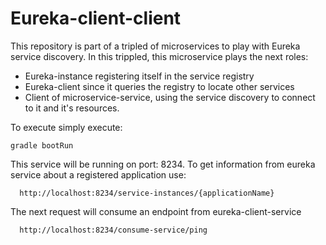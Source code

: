 # Eureka-client-client


This repository is part of a tripled of microservices to play with Eureka service discovery. In this trippled, this  microservice plays the next roles: 
- Eureka-instance registering itself in the service registry
- Eureka-client since it queries the registry to locate other services
- Client of microservice-service, using the service discovery to connect to it and it's resources.

To execute simply execute:

```
gradle bootRun
```

This service will be running on port: 8234. To get information from eureka service about a registered application use:

```
  http://localhost:8234/service-instances/{applicationName}
```

The next request will consume an endpoint from eureka-client-service

```
  http://localhost:8234/consume-service/ping
```